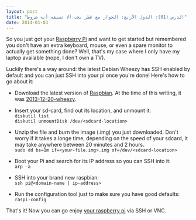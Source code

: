 ```yaml
---
layout: post
title: "الدرس (01): الدول الأربع: الحوار مع قطر يجب ألا تسبقه أية شروط"
date: 2014-01-03
---
```


So you just got your [Raspberry Pi][rasp-pi] and want to get started but
remembered you don't have an extra keyboard, mouse, or even a spare
monitor to actually get something done?  Well, that's my case where I
only have my laptop available (nope, I don't own a TV).

Luckily there's a way around: the latest Debian Wheezy has SSH enabled
by default and you can just SSH into your pi once you're done! Here's
how to go about it:


* Download the latest version of [Raspbian][download-rasp-pi].  At the
  time of this writing, it was [2013-12-20-wheezy][wheezy-torrent].

* Insert your sd-card, find out its location, and unmount it:  
  `diskutil list`  
  `diskutil unmountDisk /dev/<sdcard-location>`

* Unzip the file and burn the image (.img) you just downloaded. Don't
  worry if it takes a longe time, depending on the speed of your sdcard,
  it may take anywhere between 20 minutes and 2 hours.  
  `sudo dd bs=1m if=<your-file.img>.img of=/dev/<sdcard-location>`  

* Boot your Pi and search for its IP address so you can SSH into it:  
  `arp -a`

* SSH into your brand new raspbian:  
  `ssh pi@<domain-name | ip-address>`

* Run the configuration tool just to make sure you have good defaults:  
  `raspi-config`


That's it!  Now you can go enjoy [your raspberry pi][buy-rasp-pi] via
SSH or VNC.


[rasp-pi]: http://www.raspberrypi.org/
  "Go to Raspberry Pi website"
[download-rasp-pi]: http://downloads.raspberrypi.org/raspbian_latest.torrent
  "Download the latest version of Raspbian"
[wheezy-torrent]: /files/2013-12-20-wheezy-raspbian.zip.torrent
  "Download Wheezy for Raspberry Pi via torrent"
[buy-rasp-pi]: http://www.amazon.com/gp/product/B009SQQF9C/ref=as_li_ss_tl?ie=UTF8&camp=1789&creative=390957&creativeASIN=B009SQQF9C&linkCode=as2&tag=andersonvom-20
  "Buy a Raspberry Pi on Amazon.com"
